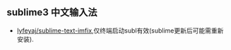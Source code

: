 ## sublime3 中文输入法

- [lyfeyaj/sublime-text-imfix](https://github.com/lyfeyaj/sublime-text-imfix),仅终端启动subl有效(sublime更新后可能需重新安装).
